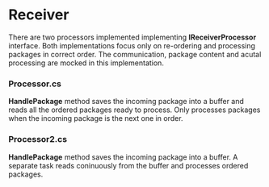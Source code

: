 # Receiver

There are two processors implemented implementing **IReceiverProcessor** interface. Both implementations focus only on re-ordering and processing packages in correct order. The communication, package content and acutal processing are mocked in this implementation.

### Processor.cs

**HandlePackage** method saves the incoming package into a buffer and reads all the ordered packages ready to process. Only processes packages when the incoming package is the next one in order.

### Processor2.cs

**HandlePackage** method saves the incoming package into a buffer.
A separate task reads coninuously from the buffer and processes ordered packages.
